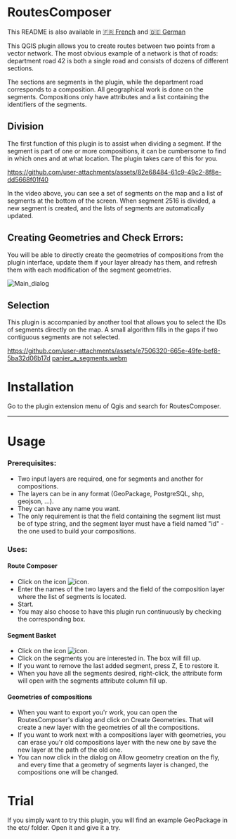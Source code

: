 # RoutesComposer

This README is also available in [:fr: French](https://github.com/UlysselaGlisse/RoutesComposer/blob/main/i18n/README-fr.md) and [:de: German](https://github.com/UlysselaGlisse/RoutesComposer/blob/main/i18n/README-de.md)

This QGIS plugin allows you to create routes between two points from a vector network. The most obvious example of a network is that of roads: department road 42 is both a single road and consists of dozens of different sections.

The sections are segments in the plugin, while the department road corresponds to a composition. All geographical work is done on the segments. Compositions only have attributes and a list containing the identifiers of the segments.

## Division

The first function of this plugin is to assist when dividing a segment. If the segment is part of one or more compositions, it can be cumbersome to find in which ones and at what location. The plugin takes care of this for you.

https://github.com/user-attachments/assets/82e68484-61c9-49c2-8f8e-dd5668f01f40

In the video above, you can see a set of segments on the map and a list of segments at the bottom of the screen. When segment 2516 is divided, a new segment is created, and the lists of segments are automatically updated.

## Creating Geometries and Check Errors:

You will be able to directly create the geometries of compositions from the plugin interface, update them if your layer already has them, and refresh them with each modification of the segment geometries.


![Main_dialog](https://github.com/user-attachments/assets/82146abb-d07f-45f1-a74f-90a00c19ee88)

## Selection

This plugin is accompanied by another tool that allows you to select the IDs of segments directly on the map. A small algorithm fills in the gaps if two contiguous segments are not selected.

https://github.com/user-attachments/assets/e7506320-665e-49fe-bef8-5ba32d06b17d
[panier_a_segments.webm](https://github.com/user-attachments/assets/4d1505bb-728e-4c06-a9ee-7f2c874a5062)

# Installation

Go to the plugin extension menu of Qgis and search for RoutesComposer.

---

# Usage
### Prerequisites:
* Two input layers are required, one for segments and another for compositions.
* The layers can be in any format (GeoPackage, PostgreSQL, shp, geojson, ...).
* They can have any name you want.
* The only requirement is that the field containing the segment list must be of type string, and the segment layer must have a field named "id" - the one used to build your compositions.

### Uses:
#### Route Composer
* Click on the icon ![icon](ui/icons/icon.png).
* Enter the names of the two layers and the field of the composition layer where the list of segments is located.
* Start.
* You may also choose to have this plugin run continuously by checking the corresponding box.

#### Segment Basket
* Click on the icon ![icon](ui/icons/ids_basket.png).
* Click on the segments you are interested in. The box will fill up.
* If you want to remove the last added segment, press Z, E to restore it.
* When you have all the segments desired, right-click, the attribute form will open with the segments attribute column fill up.

#### Geometries of compositions
* When you want to export you'r work, you can open the RoutesComposer's dialog and click on Create Geometries. That will create a new layer with the geometries of all the compositions.
* If you want to work next with a compositions layer with geometries, you can erase you'r old compositions layer with the new one by save the new layer at the path of the old one.
* You can now click in the dialog on Allow geometry creation on the fly, and every time that a geometry of segments layer is changed, the compositions one will be changed.

# Trial
If you simply want to try this plugin, you will find an example GeoPackage in the etc/ folder. Open it and give it a try.
